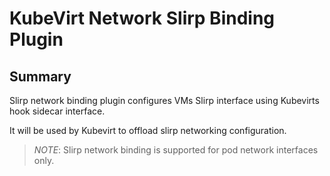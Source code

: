 # KubeVirt Network Slirp Binding Plugin

## Summary

Slirp network binding plugin configures VMs Slirp interface using Kubevirts hook sidecar interface.

It will be used by Kubevirt to offload slirp networking configuration.

> _NOTE_:
> Slirp network binding is supported for pod network interfaces only.

